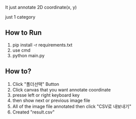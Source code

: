 It just annotate 2D coordinate(x, y)

just 1 category

## How to Run

1. pip install -r requirements.txt
2. use cmd
3. python main.py

## How to?

1. Click "폴더선택" Button
2. Click canvas that you want annotate coordinate
3. presse left or right keyboard key
4. then show next or previous image file
5. All of the image file annotated then click "CSV로 내보내기"
6. Created "result.csv"